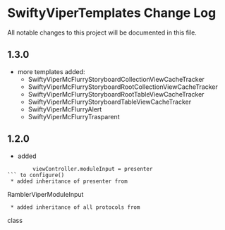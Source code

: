 # SwiftyViperTemplates Change Log

All notable changes to this project will be documented in this file.

## 1.3.0
 * more templates added:
   *  SwiftyViperMcFlurryStoryboardCollectionViewCacheTracker
   *  SwiftyViperMcFlurryStoryboardRootCollectionViewCacheTracker
   *  SwiftyViperMcFlurryStoryboardRootTableViewCacheTracker
   *  SwiftyViperMcFlurryStoryboardTableViewCacheTracker
   *  SwiftyViperMcFlurryAlert
   *  SwiftyViperMcFlurryTrasparent

## 1.2.0
 * added 
```
 		viewController.moduleInput = presenter
``` to configure()
 * added inheritance of presenter from 
```
   RamblerViperModuleInput 
``` and its implementation
 * added inheritance of all protocols from
```
   class
```
